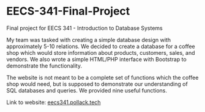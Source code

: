 # EECS-341-Final-Project
Final project for EECS 341 - Introduction to Database Systems

My team was tasked with creating a simple database design with approximately 5-10 relations. We decided to create a database for a coffee shop which would store information about products, customers, sales, and vendors. We also wrote a simple HTML/PHP interface with Bootstrap to demonstrate the functionality. 

The website is not meant to be a complete set of functions which the coffee shop would need, but is supposed to demonstrate our understanding of SQL databases and queries. We provided nine useful functions.

Link to website: [eecs341.pollack.tech](http://eecs341.pollack.tech)
